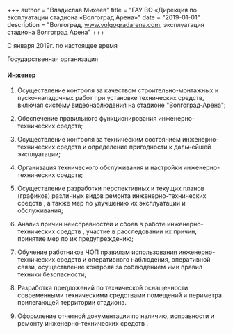 +++
author = "Владислав Михеев"
title = "ГАУ ВО «Дирекция по эксплуатации стадиона «Волгоград Арена»"
date = "2019-01-01"
description = "Волгоград, www.volgogradarena.com, эксплуатация стадиона Волгоград Арена"
+++

С января 2019г. по настоящее время

Государственная организация


#### Инженер

1. Осуществление контроля за качеством строительно-монтажных и пуско-наладочных работ при установке технических средств, включая систему видеонаблюдения на стадионе "Волгоград-Арена";

2. Обеспечение правильного функционирования инженерно-технических средств;

3. Осуществление контроля за техническим состоянием инженерно-технических средств  и определение пригодности к дальнейшей эксплуатации;

4. Организация технического обслуживания и настройки инженерно-технических средств;

5. Осуществление разработки перспективных и текущих планов (графиков) различных видов ремонта инженерно-технических средств , а также мер по улучшению их эксплуатации и обслуживания;

6. Анализ причин неисправностей и сбоев в работе инженерно-технических средств , участие в расследовании их причин, принятие мер по их предупреждению;

7. Обучение работников ЧОП правилам использования инженерно-технических средств  и оперативного наблюдения, оперативной связи, осуществление контроля за соблюдением ими правил техники безопасности;

8. Разработка предложений по технической оснащенности современными техническими средствами  помещений и периметра прилегающей территории стадиона.

9. Оформление отчетной документации по наличию, исправности и ремонту инженерно-технических средств .
